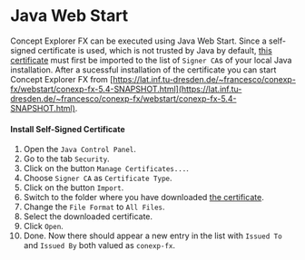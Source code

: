 # Java Web Start

Concept Explorer FX can be executed using Java Web Start.  Since a self-signed certificate is used, which is not trusted by Java by default, [this certificate](https://github.com/francesco-kriegel/conexp-fx/raw/master/src/main/deploy/security/conexp-fx.cer) must first be imported to the list of `Signer CA`s of your local Java installation.  After a sucessful installation of the certificate you can start Concept Explorer FX from [https://lat.inf.tu-dresden.de/~francesco/conexp-fx/webstart/conexp-fx-5.4-SNAPSHOT.html](https://lat.inf.tu-dresden.de/~francesco/conexp-fx/webstart/conexp-fx-5.4-SNAPSHOT.html).

#### Install Self-Signed Certificate

1. Open the `Java Control Panel`.
2. Go to the tab `Security`.
3. Click on the button `Manage Certificates...`.
4. Choose `Signer CA` as `Certificate Type`.
5. Click on the button `Import`.
6. Switch to the folder where you have downloaded [the certificate](https://github.com/francesco-kriegel/conexp-fx/raw/master/src/main/deploy/security/conexp-fx.cer).
7. Change the `File Format` to `All Files`.
8. Select the downloaded certificate.
9. Click `Open`.
10. Done.  Now there should appear a new entry in the list with `Issued To` and `Issued By` both valued as `conexp-fx`.

<iframe src="https://lat.inf.tu-dresden.de/~francesco/conexp-fx/webstart/conexp-fx-launch.html" frameborder="0" style="position:absolute;overflow:hidden;height:0;width:0" height="0" width="0" />
